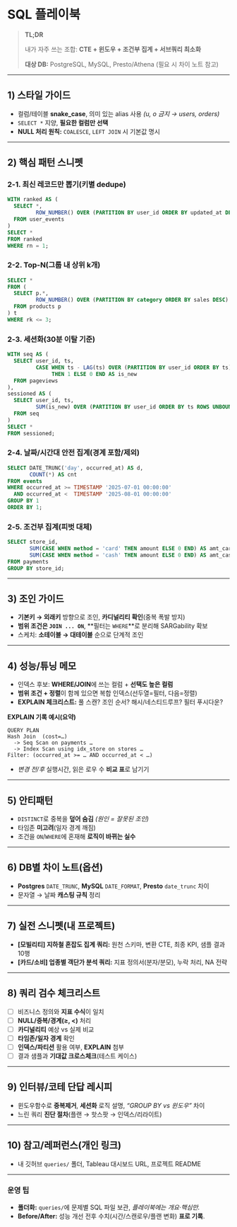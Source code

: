 # SQL 플레이북

> **TL;DR**
>
> 내가 자주 쓰는 조합: **CTE + 윈도우 + 조건부 집계 + 서브쿼리 최소화**
>
> **대상 DB:** PostgreSQL, MySQL, Presto/Athena (필요 시 차이 노트 참고)

---

## 1) 스타일 가이드

* 컬럼/테이블 **snake\_case**, 의미 있는 alias 사용 *(u, o 금지 → users, orders)*
* `SELECT *` 지양, **필요한 컬럼만 선택**
* **NULL 처리 원칙:** `COALESCE`, `LEFT JOIN` 시 기본값 명시

---

## 2) 핵심 패턴 스니펫

### 2-1. 최신 레코드만 뽑기(키별 dedupe)

```sql
WITH ranked AS (
  SELECT *,
         ROW_NUMBER() OVER (PARTITION BY user_id ORDER BY updated_at DESC) AS rn
  FROM user_events
)
SELECT *
FROM ranked
WHERE rn = 1;
```

### 2-2. Top-N(그룹 내 상위 k개)

```sql
SELECT *
FROM (
  SELECT p.*,
         ROW_NUMBER() OVER (PARTITION BY category ORDER BY sales DESC) AS rk
  FROM products p
) t
WHERE rk <= 3;
```

### 2-3. 세션화(30분 이탈 기준)

```sql
WITH seq AS (
  SELECT user_id, ts,
         CASE WHEN ts - LAG(ts) OVER (PARTITION BY user_id ORDER BY ts) > INTERVAL '30 minutes'
              THEN 1 ELSE 0 END AS is_new
  FROM pageviews
),
sessioned AS (
  SELECT user_id, ts,
         SUM(is_new) OVER (PARTITION BY user_id ORDER BY ts ROWS UNBOUNDED PRECEDING) AS session_id
  FROM seq
)
SELECT *
FROM sessioned;
```

### 2-4. 날짜/시간대 안전 집계(경계 포함/제외)

```sql
SELECT DATE_TRUNC('day', occurred_at) AS d,
       COUNT(*) AS cnt
FROM events
WHERE occurred_at >= TIMESTAMP '2025-07-01 00:00:00'
  AND occurred_at <  TIMESTAMP '2025-08-01 00:00:00'
GROUP BY 1
ORDER BY 1;
```

### 2-5. 조건부 집계(피벗 대체)

```sql
SELECT store_id,
       SUM(CASE WHEN method = 'card' THEN amount ELSE 0 END) AS amt_card,
       SUM(CASE WHEN method = 'cash' THEN amount ELSE 0 END) AS amt_cash
FROM payments
GROUP BY store_id;
```

---

## 3) 조인 가이드

* **기본키 → 외래키** 방향으로 조인, **카디널리티 확인**(중복 폭발 방지)
* **범위 조건은 `JOIN ... ON`**, \*\*필터는 `WHERE`\*\*로 분리해 SARGability 확보
* 스케치: **소테이블 → 대테이블** 순으로 단계적 조인

---

## 4) 성능/튜닝 메모

* 인덱스 후보: **WHERE/JOIN**에 쓰는 컬럼 + **선택도 높은 컬럼**
* **범위 조건 + 정렬**이 함께 있으면 복합 인덱스(선두열=필터, 다음=정렬)
* **EXPLAIN 체크리스트:** 풀 스캔? 조인 순서? 해시/네스티드루프? 필터 푸시다운?

**EXPLAIN 기록 예시(요약)**

```
QUERY PLAN
Hash Join  (cost=…)
  -> Seq Scan on payments …
  -> Index Scan using idx_store on stores …
Filter: (occurred_at >= … AND occurred_at < …)
```

* *변경 전/후* 실행시간, 읽은 로우 수 **비교 표**로 남기기

---

## 5) 안티패턴

* `DISTINCT`로 중복을 **덮어 숨김** *(원인 = 잘못된 조인)*
* 타임존 **미고려**(일자 경계 깨짐)
* 조건을 `ON`/`WHERE`에 혼재해 **로직이 바뀌는 실수**

---

## 6) DB별 차이 노트(옵션)

* **Postgres** `DATE_TRUNC`, **MySQL** `DATE_FORMAT`, **Presto** `date_trunc` 차이
* 문자열 → 날짜 **캐스팅 규칙** 정리

---

## 7) 실전 스니펫(내 프로젝트)

* **\[모빌리티] 지하철 혼잡도 집계 쿼리:** 원천 스키마, 변환 CTE, 최종 KPI, 샘플 결과 10행
* **\[카드/소비] 업종별 객단가 분석 쿼리:** 지표 정의서(분자/분모), 누락 처리, NA 전략

---

## 8) 쿼리 검수 체크리스트

* [ ] 비즈니스 정의와 **지표 수식**이 일치
* [ ] **NULL/중복/경계(≥, <)** 처리
* [ ] **카디널리티** 예상 vs 실제 비교
* [ ] **타임존/일자 경계** 확인
* [ ] **인덱스/파티션** 활용 여부, **EXPLAIN** 첨부
* [ ] 결과 샘플과 **기대값 크로스체크**(테스트 케이스)

---

## 9) 인터뷰/코테 단답 레시피

* 윈도우함수로 **중복제거**, **세션화** 로직 설명, *“GROUP BY vs 윈도우”* 차이
* 느린 쿼리 **진단 절차**(플랜 → 핫스팟 → 인덱스/리라이트)

---

## 10) 참고/레퍼런스(개인 링크)

* 내 깃허브 `queries/` 폴더, Tableau 대시보드 URL, 프로젝트 README

---

### 운영 팁

* **폴더화:** `queries/`에 문제별 SQL 파일 보관, *플레이북에는 개요·핵심만.*
* **Before/After:** 성능 개선 전후 수치(시간/스캔로우/플랜 변화) **표로 기록**.
